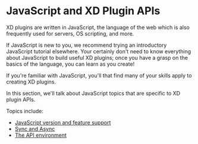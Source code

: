 # JavaScript and XD Plugin APIs
XD plugins are written in JavaScript, the language of the web which is also frequently used for servers, OS scripting, and more. 

If JavaScript is new to you, we recommend trying an introductory JavaScript tutorial elsewhere. Your certainly don't need to know everything about JavaScript to build useful XD plugins; once you have a grasp on the basics of the language, you can learn as you create!

If you're familiar with JavaScript, you'll that find many of your skills apply to creating XD plugins. 

In this section, we'll talk about JavaScript topics that are specific to XD plugin APIs.

Topics include:

- [JavaScript version and feature support](./reference/javascript/javascript-support.md)
- [Sync and Async](./reference/javascript/sync-async.md)
- [The API environment](./reference/javascript/environment.md)